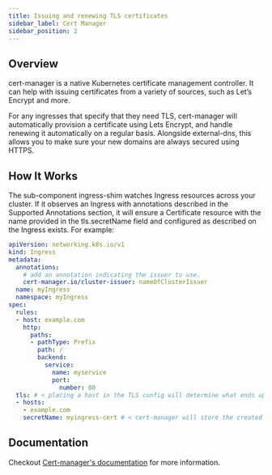 ```yaml
---
title: Issuing and renewing TLS certificates
sidebar_label: Cert Manager
sidebar_position: 2
---
```


## Overview
cert-manager is a native Kubernetes certificate management controller. It can help with issuing certificates from a variety of sources, such as Let’s Encrypt and more.

For any ingresses that specify that they need TLS, cert-manager will automatically provision a certificate using Lets Encrypt, and handle renewing it automatically on a regular basis. Alongside external-dns, this allows you to make sure your new domains are always secured using HTTPS.

## How It Works
The sub-component ingress-shim watches Ingress resources across your cluster. If it observes an Ingress with annotations described in the Supported Annotations section, it will ensure a Certificate resource with the name provided in the tls.secretName field and configured as described on the Ingress exists. For example:

```yaml
apiVersion: networking.k8s.io/v1
kind: Ingress
metadata:
  annotations:
    # add an annotation indicating the issuer to use.
    cert-manager.io/cluster-issuer: nameOfClusterIssuer
  name: myIngress
  namespace: myIngress
spec:
  rules:
  - host: example.com
    http:
      paths:
      - pathType: Prefix
        path: /
        backend:
          service:
            name: myservice
            port:
              number: 80
  tls: # < placing a host in the TLS config will determine what ends up in the cert's subjectAltNames
  - hosts:
    - example.com
    secretName: myingress-cert # < cert-manager will store the created certificate in this secret.
```

## Documentation
Checkout [Cert-manager's documentation][docs] for more information.

[docs]: https://cert-manager.io/docs/